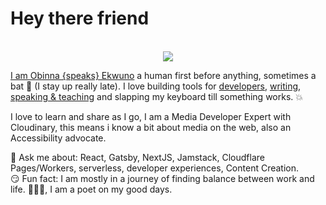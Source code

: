 # Hey there friend 

<div align="center">
	<br>
  <img src="https://raw.githubusercontent.com/BolajiOlajide/BolajiOlajide/master/main.svg">
	<br>
</div>


[I am Obinna {speaks} Ekwuno](https://twitter.com/Obinnaspeaks) a human first before anything, sometimes a bat 🦇 (I stay up really late). I love building tools for [developers](https://github.com/gatsbyjs/gatsby), [writing](https://blog.logrocket.com/author/obinnaekwuno/), [speaking & teaching](https://www.youtube.com/results?search_query=obinna+ekwuno) and slapping my keyboard till something works. :collision:

I love to learn and share as I go, I am a Media Developer Expert with Cloudinary, this means i know a bit about media on the web, also an Accessibility advocate. 

💬 Ask me about: React, Gatsby, NextJS, Jamstack, Cloudflare Pages/Workers, serverless, developer experiences, Content Creation. <br/>
😏 Fun fact: I am mostly in a journey of finding balance between work and life. 🧘🏽‍♂️, I am a poet on my good days. 
